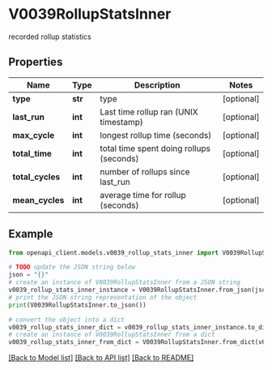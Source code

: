 # V0039RollupStatsInner

recorded rollup statistics

## Properties

Name | Type | Description | Notes
------------ | ------------- | ------------- | -------------
**type** | **str** | type | [optional] 
**last_run** | **int** | Last time rollup ran (UNIX timestamp) | [optional] 
**max_cycle** | **int** | longest rollup time (seconds) | [optional] 
**total_time** | **int** | total time spent doing rollups (seconds) | [optional] 
**total_cycles** | **int** | number of rollups since last_run | [optional] 
**mean_cycles** | **int** | average time for rollup (seconds) | [optional] 

## Example

```python
from openapi_client.models.v0039_rollup_stats_inner import V0039RollupStatsInner

# TODO update the JSON string below
json = "{}"
# create an instance of V0039RollupStatsInner from a JSON string
v0039_rollup_stats_inner_instance = V0039RollupStatsInner.from_json(json)
# print the JSON string representation of the object
print(V0039RollupStatsInner.to_json())

# convert the object into a dict
v0039_rollup_stats_inner_dict = v0039_rollup_stats_inner_instance.to_dict()
# create an instance of V0039RollupStatsInner from a dict
v0039_rollup_stats_inner_from_dict = V0039RollupStatsInner.from_dict(v0039_rollup_stats_inner_dict)
```
[[Back to Model list]](../README.md#documentation-for-models) [[Back to API list]](../README.md#documentation-for-api-endpoints) [[Back to README]](../README.md)


